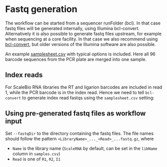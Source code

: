 # Fastq generation
The workflow can be started from a sequencer runFolder (bcl). In that case fastq files will be generated internally, using Illumina bcl-convert. Alternatively it is also possible to generate fastq files upstream, for example when sequencing at a core facility.
In that case we also recommend using [bcl-convert](https://support.illumina.com/sequencing/sequencing_software/bcl-convert.html), but older versions of the Illumina software are also possible.

An example [samplesheet.csv](examples/samplesheet.csv) with typical options is included. Here all 96 barcode sequences from the PCR plate are merged into one sample.

## Index reads
For ScaleBio RNA libraries the RT and ligarion barcodes are included in read 1, while the PCR barcode is in the index read. Hence we need to tell `bcl-convert` to generate index read fastqs using the `samplesheet.csv` setting:

## Using pre-generated fastq files as workflow input
Set `--fastqDir` to the directory containing the fastq files. 
The file names should follow the pattern `<LibraryName>_..._<Read>_...fastq.gz`, where
* `Name` is the library name (`ScaleRNA` by default, can be set in the `libName` column in `samples.csv`)
* `Read` is one of `R1`, `R2`, `I1`
